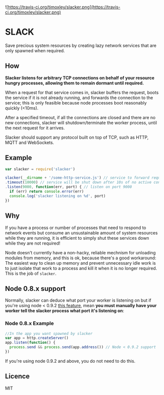 ![https://travis-ci.org/timoxley/slacker.png](https://travis-ci.org/timoxley/slacker.png)

# SLACK

Save precious system resources by creating lazy network services that are only spawned when required.

## How

**Slacker listens for arbitrary TCP connections on behalf of your 
resource hungry processes, allowing them to remain dormant until
required.**

When a request for that service comes in, slacker buffers the request, 
boots the service if it is not already running,
and forwards the connection to the service; this is only feasible because
node processes boot reasonably quickly (<10ms). 

After a specified timeout, if all the connections are closed and there
are no new connections, slacker will shutdown/terminate the 
worker process, until the next request for it arrives.

Slacker should support any protocol built on top of TCP, such as
HTTP, MQTT and WebSockets.

## Example

```js
var slacker = require('slacker')

slacker(__dirname + '/some-http-service.js') // service to forward requests to
.timeout(10000) // service will be shut down after 10s of no active connections (default)
.listen(9000, function(err, port) { // listen on port 9000
  if (err) return console.error(err)
  console.log('slacker listening on %d', port)
})

```

## Why

If you have a process or number of processes that need to respond to network events
but consume an unsustainable amount of system resources while they are
running, it is efficient to simply shut these services down while
they are not required!

Node doesn't currently have a non-hacky, reliable mechnism for unloading modules 
from memory, and this is ok, because there's a good workaround: The easiest 
way to clean up memory and prevent unnecessary idle work is to just isolate
that work to a process and kill it when it is no longer required. This
is the job of `slacker`.

## Node 0.8.x support

Normally, slacker can deduce what port your worker is listening on
but if you're using node < 0.9.2 [this feature](https://github.com/joyent/node/pull/4104),
mean **you must manually have your worker tell the slacker process what port
it's listening on**:

### Node 0.8.x Example

```js
//In the app you want spawned by slacker
var app = http.createServer()
app.listen(function() {
  process.send && process.send(app.address()) // Node < 0.9.2 support
})

```

If you're using node 0.9.2 and above, you do not need to do this.

## Licence

MIT
